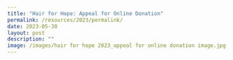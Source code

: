 ```yaml
---
title: "Hair for Hope: Appeal for Online Donation"
permalink: /resources/2023/permalink/
date: 2023-05-30
layout: post
description: ""
image: /images/hair for hope 2023_appeal for online donation image.jpg
---
```

